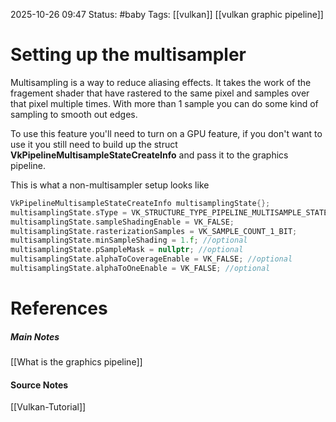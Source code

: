 2025-10-26 09:47
Status: #baby 
Tags: [[vulkan]] [[vulkan graphic pipeline]]
# Setting up the multisampler

Multisampling is a way to reduce aliasing effects. It takes the work of the fragement shader that have rastered to the same pixel and samples over that pixel multiple times. With more than 1 sample you can do some kind of sampling to smooth out edges.

To use this feature you'll need to turn on a GPU feature, if you don't want to use it you still need to build up the struct **VkPipelineMultisampleStateCreateInfo** and pass it to the graphics pipeline.

This is what a non-multisampler setup looks like
```c++
VkPipelineMultisampleStateCreateInfo multisamplingState{};
multisamplingState.sType = VK_STRUCTURE_TYPE_PIPELINE_MULTISAMPLE_STATE_CREATE_INFO;
multisamplingState.sampleShadingEnable = VK_FALSE;
multisamplingState.rasterizationSamples = VK_SAMPLE_COUNT_1_BIT;
multisamplingState.minSampleShading = 1.f; //optional
multisamplingState.pSampleMask = nullptr; //optional
multisamplingState.alphaToCoverageEnable = VK_FALSE; //optional
multisamplingState.alphaToOneEnable = VK_FALSE; //optional
```
# References
##### Main Notes
[[What is the graphics pipeline]]
#### Source Notes
[[Vulkan-Tutorial]]